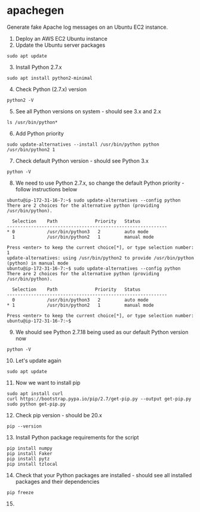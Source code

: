 # apachegen
Generate fake Apache log messages on an Ubuntu EC2 instance.

1. Deploy an AWS EC2 Ubuntu instance
2. Update the Ubuntu server packages 
```
sudo apt update
```
3. Install Python 2.7.x 
```
sudo apt install python2-minimal
```
4. Check Python (2.7.x) version
```
python2 -V
```
5. See all Python versions on system - should see 3.x and 2.x
```
ls /usr/bin/python*
```
6. Add Python priority
```
sudo update-alternatives --install /usr/bin/python python /usr/bin/python2 1
```
7. Check default Python version - should see Python 3.x
```
python -V
```
8. We need to use Python 2.7.x, so change the default Python priority - follow instructions below
```
ubuntu@ip-172-31-16-7:~$ sudo update-alternatives --config python
There are 2 choices for the alternative python (providing /usr/bin/python).

  Selection    Path              Priority   Status
------------------------------------------------------------
* 0            /usr/bin/python3   2         auto mode
  1            /usr/bin/python2   1         manual mode

Press <enter> to keep the current choice[*], or type selection number: 1 
update-alternatives: using /usr/bin/python2 to provide /usr/bin/python (python) in manual mode
ubuntu@ip-172-31-16-7:~$ sudo update-alternatives --config python
There are 2 choices for the alternative python (providing /usr/bin/python).

  Selection    Path              Priority   Status
------------------------------------------------------------
  0            /usr/bin/python3   2         auto mode
* 1            /usr/bin/python2   1         manual mode

Press <enter> to keep the current choice[*], or type selection number:   
ubuntu@ip-172-31-16-7:~$ 
```
9. We should see Python 2.7.18 being used as our default Python version now
```
python -V
```
10. Let's update again
```
sudo apt update
```
11. Now we want to install pip
```
sudo apt install curl 
curl https://bootstrap.pypa.io/pip/2.7/get-pip.py --output get-pip.py
sudo python get-pip.py
```
12. Check pip version - should be 20.x
```
pip --version
```
13. Install Python package requirements for the script
```
pip install numpy
pip install Faker
pip install pytz
pip install tzlocal
```
14. Check that your Python packages are installed - should see all installed packages and their dependencies
```
pip freeze
```
15. 
